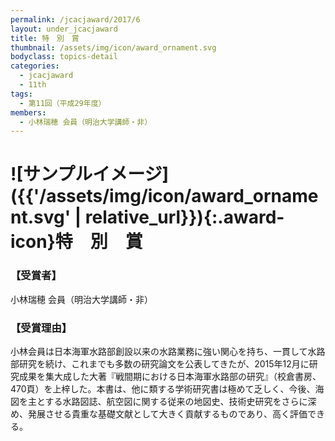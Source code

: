 ```yaml
---
permalink: /jcacjaward/2017/6
layout: under_jcacjaward
title: 特　別　賞
thumbnail: /assets/img/icon/award_ornament.svg
bodyclass: topics-detail
categories:
  - jcacjaward
  - 11th
tags:
  - 第11回（平成29年度）
members:
  - 小林瑞穂 会員（明治大学講師・非）
---
```


# ![サンプルイメージ]({{'/assets/img/icon/award_ornament.svg' | relative_url}}){:.award-icon}特　別　賞

### 【受賞者】

小林瑞穂 会員（明治大学講師・非）

### 【受賞理由】

小林会員は日本海軍水路部創設以来の水路業務に強い関心を持ち、一貫して水路部研究を続け、これまでも多数の研究論文を公表してきたが、2015年12月に研究成果を集大成した大著『戦間期における日本海軍水路部の研究』（校倉書房、470頁）を上梓した。本書は、他に類する学術研究書は極めて乏しく、今後、海図を主とする水路図誌、航空図に関する従来の地図史、技術史研究をさらに深め、発展させる貴重な基礎文献として大きく貢献するものであり、高く評価できる。
